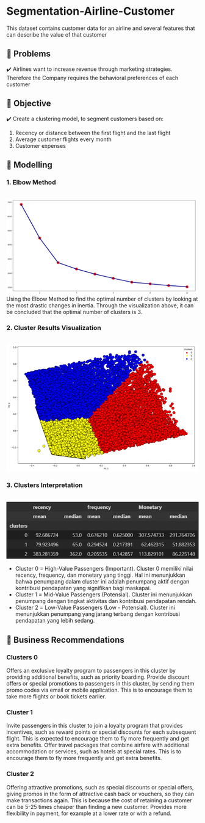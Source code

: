 # Segmentation-Airline-Customer
This dataset contains customer data for an airline and several features that can describe the value of that customer

## 🌱 Problems
✔️ Airlines want to increase revenue through marketing strategies. Therefore the Company requires the behavioral preferences of each customer

## 🌱 Objective
✔️ Create a clustering model, to segment customers based on:
1. Recency or distance between the first flight and the last flight
2. Average customer flights every month
3. Customer expenses

## 🌱 Modelling
### **1. Elbow Method**

<br> ![alt text](https://github.com/JodhiKrisantus/Segmentation-Airline-Customer/blob/master/Asset%20img/Elbow%20Method.png "Optimal Clusters")<br>
Using the Elbow Method to find the optimal number of clusters by looking at the most drastic changes in inertia. Through the visualization above, it can be concluded that the optimal number of clusters is 3.


### **2. Cluster Results Visualization**

<br> ![alt text](https://github.com/JodhiKrisantus/Segmentation-Airline-Customer/blob/master/Asset%20img/Kmeans%20Clustering.png "Cluster Results")<br>

### **3. Clusters Interpretation**
<br> ![alt text](https://github.com/JodhiKrisantus/Segmentation-Airline-Customer/blob/master/Asset%20img/Clusters%20Interpretation.png "Cluster Interpretation")<br>

- Cluster 0 = High-Value Passengers (Important). Cluster 0 memiliki nilai recency, frequency, dan monetary yang tinggi. Hal ini menunjukkan bahwa penumpang dalam cluster ini adalah penumpang aktif dengan kontribusi pendapatan yang signifikan bagi maskapai.
- Cluster 1 = Mid-Value Passengers (Potensial). Cluster ini menunjukkan penumpang dengan tingkat aktivitas dan kontribusi pendapatan rendah.
- Cluster 2 = Low-Value Passengers (Low - Potensial). Cluster ini menunjukkan penumpang yang jarang terbang dengan kontribusi pendapatan yang lebih sedang.


## 🌱 Business Recommendations
### Clusters 0
Offers an exclusive loyalty program to passengers in this cluster by providing additional benefits, such as priority boarding.
Provide discount offers or special promotions to passengers in this cluster, by sending them promo codes via email or mobile application. This is to encourage them to take more flights or book tickets earlier.

### Cluster 1
Invite passengers in this cluster to join a loyalty program that provides incentives, such as reward points or special discounts for each subsequent flight. This is expected to encourage them to fly more frequently and get extra benefits.
Offer travel packages that combine airfare with additional accommodation or services, such as hotels at special rates. This is to encourage them to fly more frequently and get extra benefits.

### Cluster 2
Offering attractive promotions, such as special discounts or special offers, giving promos in the form of attractive cash back or vouchers, so they can make transactions again. This is because the cost of retaining a customer can be 5-25 times cheaper than finding a new customer.
Provides more flexibility in payment, for example at a lower rate or with a refund.


